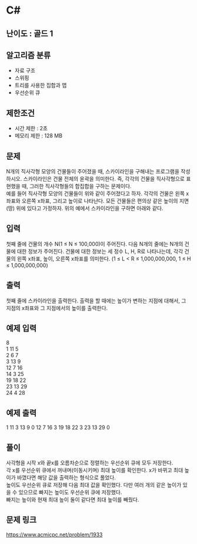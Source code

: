 # C#

## 난이도 : 골드 1

## 알고리즘 분류
  - 자료 구조
  - 스위핑
  - 트리를 사용한 집합과 맵
  - 우선순위 큐

## 제한조건
  - 시간 제한 : 2초
  - 메모리 제한 : 128 MB

## 문제
N개의 직사각형 모양의 건물들이 주어졌을 때, 스카이라인을 구해내는 프로그램을 작성하시오. 스카이라인은 건물 전체의 윤곽을 의미한다. 즉, 각각의 건물을 직사각형으로 표현했을 때, 그러한 직사각형들의 합집합을 구하는 문제이다.<br/>
예를 들어 직사각형 모양의 건물들이 위와 같이 주어졌다고 하자. 각각의 건물은 왼쪽 x좌표와 오른쪽 x좌표, 그리고 높이로 나타난다. 모든 건물들은 편의상 같은 높이의 지면(땅) 위에 있다고 가정하자. 위의 예에서 스카이라인을 구하면 아래와 같다.<br/>


## 입력
첫째 줄에 건물의 개수 N(1 ≤ N ≤ 100,000)이 주어진다. 다음 N개의 줄에는 N개의 건물에 대한 정보가 주어진다. 건물에 대한 정보는 세 정수 L, H, R로 나타나는데, 각각 건물의 왼쪽 x좌표, 높이, 오른쪽 x좌표를 의미한다. (1 ≤ L < R ≤ 1,000,000,000, 1 ≤ H ≤ 1,000,000,000)<br/>


## 출력
첫째 줄에 스카이라인을 출력한다. 출력을 할 때에는 높이가 변하는 지점에 대해서, 그 지점의 x좌표와 그 지점에서의 높이를 출력한다.<br/>


## 예제 입력
8<br/>
1 11 5<br/>
2 6 7<br/>
3 13 9<br/>
12 7 16<br/>
14 3 25<br/>
19 18 22<br/>
23 13 29<br/>
24 4 28<br/>


## 예제 출력
1 11 3 13 9 0 12 7 16 3 19 18 22 3 23 13 29 0<br/>

## 풀이
사각형을 시작 x와 끝x를 오름차순으로 정렬하는 우선순위 큐에 모두 저장한다.<br/>
각 x를 우선순위 큐에서 꺼내며(이동시키며) 최대 높이를 확인한다. x가 바뀌고 최대 높이가 바꼈다면 해당 값을 출력하는 형식으로 풀었다.<br/>
높이도 우선순위 큐로 저장해 다음 최대 값을 확인했다. 다만 여러 개의 같은 높이가 있을 수 있으므로 빠지는 높이도 우선순위 큐에 저장했다.<br/>
빠지는 높이와 현재 최대 높이 둘이 같다면 최대 높이를 빼줬다.<br/>


## 문제 링크
https://www.acmicpc.net/problem/1933